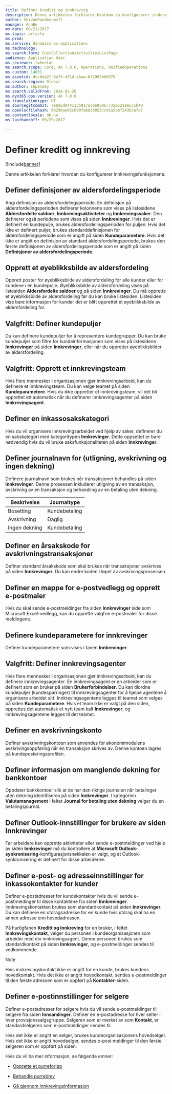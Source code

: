 ```yaml
---
title: Definer kreditt og innkreving
description: Denne artikkelen forklarer hvordan du konfigurerer innkrevingsfunksjonene.
author: ShivamPandey-msft
manager: AnnBe
ms.date: 08/22/2017
ms.topic: article
ms.prod: 
ms.service: dynamics-ax-applications
ms.technology: 
ms.search.form: CustCollectionsActivitiesListPage
audience: Application User
ms.reviewer: twheeloc
ms.search.scope: Core, AX 7.0.0, Operations, UnifiedOperations
ms.custom: 14031
ms.assetid: dcc6da2f-9af5-4f1d-abaa-b72967b66979
ms.search.region: Global
ms.author: shpandey
ms.search.validFrom: 2016-02-28
ms.dyn365.ops.version: AX 7.0.0
ms.translationtype: HT
ms.sourcegitcommit: 7e0a5d044133b917a3eb9386773205218e5c1b40
ms.openlocfilehash: 09296ae02c690fa683d853cc91a5abf243bcafa7
ms.contentlocale: nb-no
ms.lasthandoff: 09/29/2017

---
```


# <a name="set-up-credit-and-collections"></a>Definer kreditt og innkreving

[!include[banner](../includes/banner.md)]


Denne artikkelen forklarer hvordan du konfigurerer innkrevingsfunksjonene.

<a name="set-up-aging-period-definitions"></a>Definer definisjoner av aldersfordelingsperiode
-------------------------------

Angi definisjon av aldersfordelingsperiode. En definisjon på aldersfordelingsperioden definerer kolonnene som vises på listesidene **Aldersfordelte saldoer**, **Innkrevingsaktiviteter** og **Innkrevingssaker**. Den definerer også periodene som vises på siden **Innkrevinger**. Hvis det er definert en kundepulje, brukes aldersfordelingsperioden for puljen. Hvis det ikke er definert puljer, brukes standarddefinisjonen for aldersfordelingsperiode som er angitt på siden **Kundeparametere**. Hvis det ikke er angitt en definisjon av standard aldersfordelingsperiode, brukes den første definisjonen av aldersfordelingsperiode som er angitt på siden **Definisjoner av aldersfordelingsperiode**.

## <a name="create-an-aging-snapshot"></a>Opprett et øyeblikksbilde av aldersfordeling
Opprett poster for øyeblikksbilde av aldersfordeling for alle kunder eller for kundene i en kundepulje. Øyeblikksbilde av aldersfordeling vises på listesiden **Aldersfordelte saldoer** og på siden **Innkrevinger**. Du må opprette et øyeblikksbilde av aldersfordeling før du kan bruke listesiden. Listesiden vise bare informasjon for kunder det er blitt opprettet et øyeblikksbilde av aldersfordeling for.

## <a name="optional-set-up-customer-pools"></a>Valgfritt: Definer kundepuljer
Du kan definere kundepuljer for å representere kundegrupper. Du kan bruke kundepuljer som filtre for kundeinformasjonen som vises på listesidene **Innkrevinger** på siden **Innkrevinger**, eller når du oppretter øyeblikksbilder av aldersfordeling.

## <a name="optional-create-a-collections-team"></a>Valgfritt: Opprett et innkrevingsteam
Hvis flere mennesker i organisasjonen gjør innkrevingsarbeid, kan du definere et innkrevingsteam. Du kan velge teamet på siden **Kundeparametere**. Hvis du ikke oppretter et innkrevingsteam, vil det bli opprettet ett automatisk når du definerer innkrevingsagenter på siden **Innkrevingsagent**.

## <a name="set-up-a-collections-case-category"></a>Definer en inkassosakskategori
Hvis du vil organisere innkrevingsarbeidet ved hjelp av saker, definerer du en sakskategori med kategoritypen **Innkrevinger**. Dette oppsettet er bare nødvendig hvis du vil bruke saksfunksjonaliteten på siden **Innkrevinger**.

## <a name="set-up-journal-names-settlement-writeoff-and-nsf"></a>Definer journalnavn for (utligning, avskrivning og ingen dekning)
Definere journalnavn som brukes når transaksjoner behandles på siden **Innkrevinger**. Denne prosessen inkluderer utligning av en transaksjon, avskriving av en transaksjon og behandling av en betaling uten dekning.

| Beskrivelse | Journaltype     |
|-------------|------------------|
| Bosetting  | Kundebetaling |
| Avskrivning   | Daglig            |
| Ingen dekning         | Kundebetaling |

## <a name="set-up-a-reason-code-for-writeoff-transactions"></a>Definer en årsakskode for avskrivningstransaksjoner
Definer standard årsakskode som skal brukes når transaksjoner avskrives på siden **Innkrevinger**. Du kan endre koden i løpet av avskrivingsprosessen.

## <a name="set-up-a-folder-for-email-attachments-and-create-email-templates"></a>Definer en mappe for e-postvedlegg og opprett e-postmaler
Hvis du skal sende e-postmeldinger fra siden **Innkrevinger** side som Microsoft Excel-vedlegg, kan du opprette valgfrie e-postmaler for disse meldingene.

## <a name="set-up-accounts-receivable-parameters-for-collections"></a>Definere kundeparametere for innkrevinger
Definer kundeparametere som vises i fanen **Innkrevinger**.

## <a name="optional-set-up-collections-agents"></a>Valgfritt: Definer innkrevingsagenter
Hvis flere mennesker i organisasjonen gjør innkrevingsarbeid, kan du definere innkrevingsagenter. En innkrevingsagent er en arbeider som er definert som en bruker på siden **Brukerforbindelser**. Du kan tilordne kundepuljer (kundespørringer) til innkrevingsagenter for å hjelpe agentene å organisere arbeidet sitt. Innkrevingsagentene legges til teamet som velges på siden **Kundeparametere**. Hvis et team ikke er valgt på den siden, opprettes det automatisk et nytt team kalt **Innkrevinger**, og innkrevingsagentene legges til det teamet.

## <a name="set-up-a-writeoff-account"></a>Definer en avskrivningskonto
Definer avskrivningskontoen som anvendes for økonomimodulens avskrivingsoppføring når en transaksjon skrives av. Denne kontoen lagres på kundeposteringsprofilen.

## <a name="set-up-nsf-information-for-bank-accounts"></a>Definer informasjon om manglende dekning for bankkontoer
Oppdater bankkontoer slik at de har den riktige journalen når betalinger uten dekning identifiseres på siden **Innkrevinger**. I kategorien **Valutamanagement** i feltet **Journal for betaling uten dekning** velger du en betalingsjournal.

## <a name="set-up-outlook-settings-for-users-of-the-collections-page"></a>Definer Outlook-innstillinger for brukere av siden Innkrevinger
Før arbeidere kan opprette aktiviteter eller sende e-postmeldinger ved hjelp av siden **Innkrevinger** må du kontrollere at **Microsoft Outlook-synkronisering**-konfigurasjonsnøkkelen er valgt, og at Outlook-synkronisering er definert for disse arbeiderne.

## <a name="set-up-email-and-address-settings-for-collections-customer-contacts"></a>Definer e-post- og adresseinnstillinger for inkassokontakter for kunder
Definer e-postadresser for kundekontakter hvis du vil sende e-postmeldinger til disse kontaktene fra siden **Innkrevinger**. Innkrevingskontakten brukes som standardkontakt på siden **Innkrevinger**. Du kan definere en utdragsadresse for en kunde hvis utdrag skal ha en annen adresse enn hovedadressen. 

På hurtigfanen **Kreditt og innkreving** for en bruker, i feltet **Innkrevingskontakt**, velger du personen i kundeorganisasjonen som arbeider med din innkrevingsagent. Denne personen brukes som standardkontakt på siden **Innkrevinger**, og e-postmeldinger sendes til vedkommende. 

> [!NOTE] 
> Hvis innkrevingskontakt ikke er angitt for en kunde, brukes kundens hovedkontakt. Hvis det ikke er angitt hovedkontakt, sendes e-postmeldinger til den første adressen som er oppført på **Kontakter**-siden.

## <a name="set-up-email-settings-for-salespeople"></a>Definer e-postinnstillinger for selgere
Definer e-postadresser for selgere hvis du vil sende e-postmeldinger til selgere fra siden **Innsamlinger**. Definer en e-postadresse for hver selter i hver provisjonssalgsgruppe. Selgeren som er merket av som **Kontakt**, er standardselgeren som e-postmeldinger sendes til. 

Hvis det ikke er angitt en selger, brukes kundeorganisasjonens hovedselger. Hvis det ikke er angitt hovedselger, sendes e-post meldinger til den første selgeren som er oppført på siden.


Hvis du vil ha mer informasjon, se følgende emner:

 - [Opprette et purreforløp](tasks/create-collection-letter-sequence.md)
 
 - [Behandle purrebrev](tasks/process-collection-letters.md)
 
 - [Gå gjennom innkrevingsinformasjon](tasks/review-collections-information.md)


